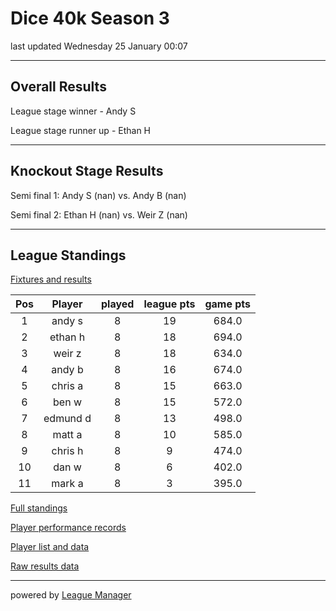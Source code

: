 # Dice 40k Season 3

last updated Wednesday 25 January 00:07

---
## Overall Results 

League stage winner - Andy S

League stage runner up - Ethan H

---

## Knockout Stage Results 

Semi final 1: Andy S (nan) vs. Andy B (nan) 

Semi final 2: Ethan H (nan) vs. Weir Z (nan) 

---

## League Standings

[Fixtures and results](/Leagues/Dice40k_S3/league_results.csv)

|Pos|Player|played|league pts|game pts|
|:---:|:---:|:---:|:---:|:---:|
|1|andy s|8|19|684.0|
|2|ethan h|8|18|694.0|
|3|weir z|8|18|634.0|
|4|andy b|8|16|674.0|
|5|chris a|8|15|663.0|
|6|ben w|8|15|572.0|
|7|edmund d|8|13|498.0|
|8|matt a|8|10|585.0|
|9|chris h|8|9|474.0|
|10|dan w|8|6|402.0|
|11|mark a|8|3|395.0|

[Full standings](/Leagues/Dice40k_S3/output_data/Dice-40k-Season-3_standings.csv)

[Player performance records](/Leagues/Dice40k_S3/output_data/Dice-40k-Season-3_player_records.csv)

[Player list and data](/Leagues/Dice40k_S3/output_data/Dice-40k-Season-3_player_data.csv)

[Raw results data](/Leagues/Dice40k_S3/output_data/Dice-40k-Season-3_all_results.csv)

---

powered by [League Manager](/league_manager_project.md)